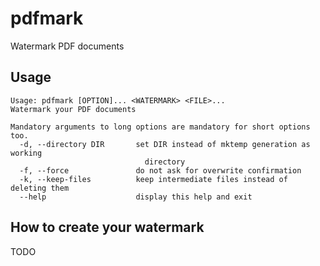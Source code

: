 # pdfmark
Watermark PDF documents

## Usage

```
Usage: pdfmark [OPTION]... <WATERMARK> <FILE>...
Watermark your PDF documents

Mandatory arguments to long options are mandatory for short options too.
  -d, --directory DIR       set DIR instead of mktemp generation as working
                              directory
  -f, --force               do not ask for overwrite confirmation
  -k, --keep-files          keep intermediate files instead of deleting them
  --help                    display this help and exit
```

## How to create your watermark

TODO
